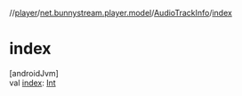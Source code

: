 //[player](../../../index.md)/[net.bunnystream.player.model](../index.md)/[AudioTrackInfo](index.md)/[index](--index--.md)

# index

[androidJvm]\
val [index](--index--.md): [Int](https://kotlinlang.org/api/latest/jvm/stdlib/kotlin-stdlib/kotlin/-int/index.html)

